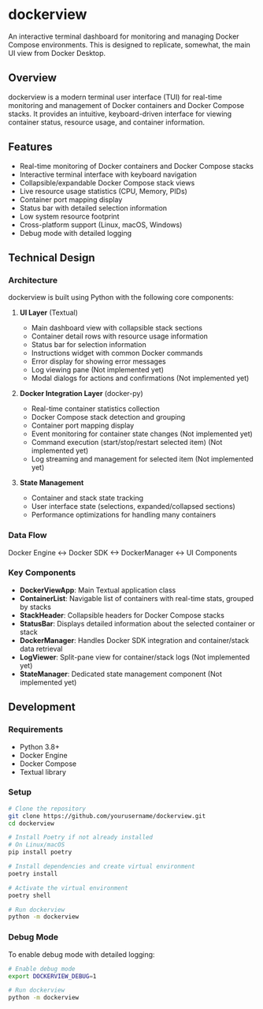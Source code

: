 # dockerview

An interactive terminal dashboard for monitoring and managing Docker Compose environments.
This is designed to replicate, somewhat, the main UI view from Docker Desktop.

## Overview

dockerview is a modern terminal user interface (TUI) for real-time monitoring and management of Docker containers and Docker Compose stacks. It provides an intuitive, keyboard-driven interface for viewing container status, resource usage, and container information.

## Features

- Real-time monitoring of Docker containers and Docker Compose stacks
- Interactive terminal interface with keyboard navigation
- Collapsible/expandable Docker Compose stack views
- Live resource usage statistics (CPU, Memory, PIDs)
- Container port mapping display
- Status bar with detailed selection information
- Low system resource footprint
- Cross-platform support (Linux, macOS, Windows)
- Debug mode with detailed logging

## Technical Design

### Architecture

dockerview is built using Python with the following core components:

1. **UI Layer** (Textual)
   - Main dashboard view with collapsible stack sections
   - Container detail rows with resource usage information
   - Status bar for selection information
   - Instructions widget with common Docker commands
   - Error display for showing error messages
   - Log viewing pane (Not implemented yet)
   - Modal dialogs for actions and confirmations (Not implemented yet)

2. **Docker Integration Layer** (docker-py)
   - Real-time container statistics collection
   - Docker Compose stack detection and grouping
   - Container port mapping display
   - Event monitoring for container state changes (Not implemented yet)
   - Command execution (start/stop/restart selected item) (Not implemented yet)
   - Log streaming and management for selected item (Not implemented yet)

3. **State Management**
   - Container and stack state tracking
   - User interface state (selections, expanded/collapsed sections)
   - Performance optimizations for handling many containers

### Data Flow

Docker Engine <-> Docker SDK <-> DockerManager <-> UI Components

### Key Components

- **DockerViewApp**: Main Textual application class
- **ContainerList**: Navigable list of containers with real-time stats, grouped by stacks
- **StackHeader**: Collapsible headers for Docker Compose stacks
- **StatusBar**: Displays detailed information about the selected container or stack
- **DockerManager**: Handles Docker SDK integration and container/stack data retrieval
- **LogViewer**: Split-pane view for container/stack logs (Not implemented yet)
- **StateManager**: Dedicated state management component (Not implemented yet)

## Development

### Requirements

- Python 3.8+
- Docker Engine
- Docker Compose
- Textual library

### Setup

```bash
# Clone the repository
git clone https://github.com/yourusername/dockerview.git
cd dockerview

# Install Poetry if not already installed
# On Linux/macOS
pip install poetry

# Install dependencies and create virtual environment
poetry install

# Activate the virtual environment
poetry shell

# Run dockerview
python -m dockerview
```

### Debug Mode

To enable debug mode with detailed logging:

```bash
# Enable debug mode
export DOCKERVIEW_DEBUG=1

# Run dockerview
python -m dockerview